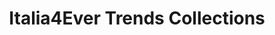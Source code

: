 ---
title: "Italia4Ever Trends Collections"
url: /accra/italia4ever-trends-collections/
shop: clothes
---